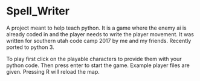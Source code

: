 # Spell_Writer
A project meant to help teach python. It is a game where the enemy ai is already coded in and the player needs to write the player movement.
It was written for southern utah code camp 2017 by me and my friends. Recently ported to python 3.

To play first click on the playable characters to provide them with your python code. Then press enter to start the game. Example player files are given. Pressing R will reload the map.

